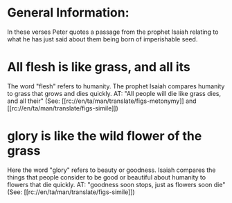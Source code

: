# General Information:

In these verses Peter quotes a passage from the prophet Isaiah relating to what he has just said about them being born of imperishable seed.

# All flesh is like grass, and all its

The word "flesh" refers to humanity. The prophet Isaiah compares humanity to grass that grows and dies quickly. AT: "All people will die like grass dies, and all their" (See: [[rc://en/ta/man/translate/figs-metonymy]] and [[rc://en/ta/man/translate/figs-simile]])

# glory is like the wild flower of the grass

Here the word "glory" refers to beauty or goodness. Isaiah compares the things that people consider to be good or beautiful about humanity to flowers that die quickly. AT: "goodness soon stops, just as flowers soon die" (See: [[rc://en/ta/man/translate/figs-simile]])

